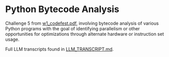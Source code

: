 # Python Bytecode Analysis

Challenge 5 from [w1_codefest.pdf](./w1_codefest.pdf), involving bytecode analysis of various Python programs with the goal of identifying parallelism or other opportunities for optimizations through alternate hardware or instruction set usage.

Full LLM transcripts found in [LLM_TRANSCRIPT.md](./LLM_TRANSCRIPT.md).
